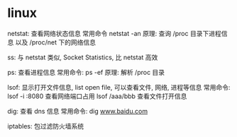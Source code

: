 # linux

netstat:
    查看网络状态信息
    常用命令 netstat -an
    原理: 查询 /proc 目录下进程信息 以及 /proc/net 下的网络信息

ss:
    与 netstat 类似, Socket Statistics, 比 netstat 高效

ps:
    查看进程信息
    常用命令: ps -ef
    原理: 解析 /proc 目录

lsof:
    显示打开文件信息, list open file, 可以查看文件, 网络, 进程等信息
    常用命令: lsof -i :8080   查看网络端口占用
        lsof /aaa/bbb   查看文件打开信息

dig:
    查看 dns 信息
    常用命令: dig www.baidu.com

iptables:
    包过滤防火墙系统

